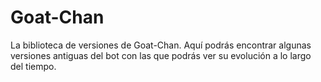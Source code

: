 # Goat-Chan
La biblioteca de versiones de Goat-Chan. Aquí podrás encontrar algunas versiones antiguas del bot con las que podrás ver su evolución a lo largo del tiempo.
